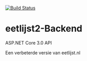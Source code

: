 [![Build Status](https://mauroeijsenring.visualstudio.com/eetlijst2/_apis/build/status/Mautjee.eetlijst2?branchName=master)](https://mauroeijsenring.visualstudio.com/eetlijst2/_build/latest?definitionId=1&branchName=master)


# eetlijst2-Backend

ASP.NET Core 3.0 API

Een verbeterde versie van eetlijst.nl
